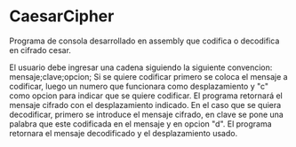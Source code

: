 # CaesarCipher
Programa de consola desarrollado en assembly que codifica o decodifica en cifrado cesar.

El usuario debe ingresar una cadena siguiendo la siguiente convencion: mensaje;clave;opcion;
Si se quiere codificar primero se coloca el mensaje a codificar, luego un numero que funcionara como desplazamiento y "c" como opcion para indicar que se quiere codificar.
El programa retornará el mensaje cifrado con el desplazamiento indicado.
En el caso que se quiera decodificar, primero se introduce el mensaje cifrado, en clave se pone una palabra que este codificada en el mensaje y en opcion "d".
El programa retornara el mensaje decodificado y el desplazamiento usado.
